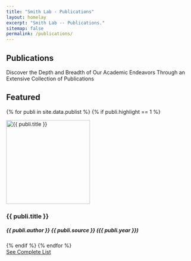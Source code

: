 ```yaml
---
title: "Smith Lab - Publications"
layout: homelay
excerpt: "Smith Lab -- Publications."
sitemap: false
permalink: /publications/
---
```


<div class="container-fluid our-team">
<section class="container">
<div class="col-lg-6 col-md-6 col-sm-12 col-xs-12 x-p">
<h1 class="w-txt">Publications</h1>
<p class="a7-w-txt">Discover the Depth and Breadth of Our Academic Endeavors Through an Extensive Collection of Publications</p>
</div>
</section>
</div>

<div class="container-fluid">
<!-- Publication section starts here -->
<section class="container">
<div class="bx section-title-area">
<h2 class="section-title">Featured</h2>
</div>
<div class="bx recent-updates-list">

{% for publi in site.data.publist %}
{% if publi.highlight == 1 %}

<div class="bx recent-bx">
<!-- <a href="{{ publi.link.url }}"> -->
<div class="media">
<img src="{{ site.baseurl }}/images/pubpic/{{ publi.image }}" width="225" height="225" alt="{{ publi.title }}"> 
</div>
<div class="info">
<h3 class="title">{{ publi.title }}</h3>
<h5 class="sub-txt">{{ publi.author }} {{ publi.source }} ({{ publi.year }})</h5>
</div>
<!-- </a> -->
</div>
{% endif %}
{% endfor %}
</div>
<div class="bx txt-a-c cta-wrapper">
<a href="#" class="btn btn-primary">See Complete List</a>
</div>
</section>
<!-- Publication section ends -->
</div>


